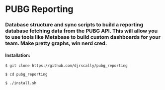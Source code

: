 # PUBG Reporting

### Database structure and sync scripts to build a reporting database fetching data from the PUBG API. This will allow you to use tools like Metabase to build custom dashboards for your team. Make pretty graphs, win nerd cred.

#### Installation:

`$ git clone https://github.com/djrscally/pubg_reporting`

`$ cd pubg_reporting`

`$ ./install.sh`
